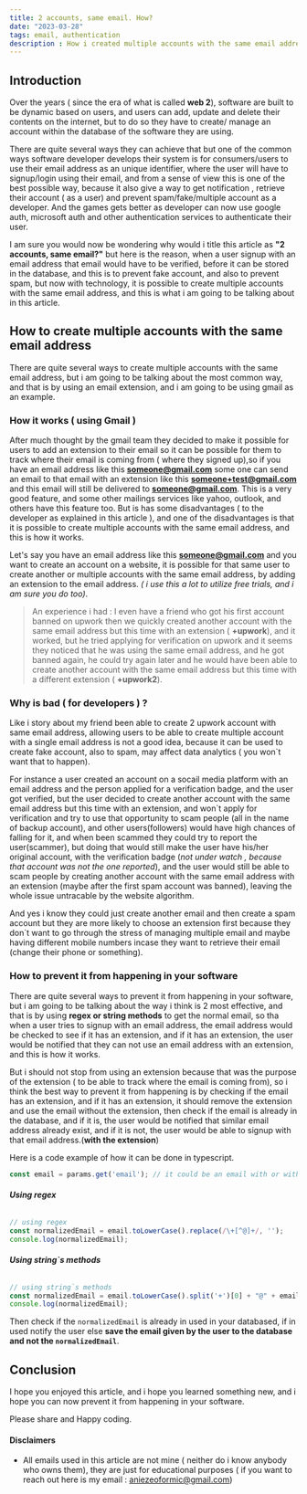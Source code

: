 ```yaml
---
title: 2 accounts, same email. How?
date: "2023-03-28"
tags: email, authentication
description : How i created multiple accounts with the same email address   
---
```


## Introduction
Over the years ( since the era of what is called **web 2**), software are built to be dynamic based on users, and users can add, update and delete their contents on the internet, but to do so they have to create/ manage an account within the database of the software they are using.

There are quite several ways they can achieve that but one of the common ways software developer develops their system is for consumers/users to use their email address as an unique identifier, where the user will have to signup/login using their email, and from a sense of view this is one of the best possible way, because it also give a way to get notification , retrieve their account ( as a user) and prevent spam/fake/multiple account as a developer. And the games gets better as developer can now use google auth, microsoft auth and other authentication services to authenticate their user.

I am sure you would now be wondering why would i title this article as **"2 accounts, same email?"** but here is the reason, when a user signup with an email address that email would have to be verified, before it can be stored in the database, and this is to prevent fake account, and also to prevent spam, but now with technology, it is possible to create multiple accounts with the same email address, and this is what i am going to be talking about in this article.

## How to create multiple accounts with the same email address
There are quite several ways to create multiple accounts with the same email address, but i am going to be talking about the most common way, and that is by using an email extension, and i am going to be using gmail as an example.

### How it works ( using Gmail )
After much thought by the gmail team they decided to make it possible for users to add an extension to their email so it can be possible for them to track where their email is coming from ( where they signed up),so if you have an email address like this **someone@gmail.com** some one can send an email to that email with an extension like this **someone+test@gmail.com** and this email will still be delivered to **someone@gmail.com**. This is a very good feature, and some other mailings services like yahoo, outlook, and others have this feature too. But is has some disadvantages ( to the developer as explained in this article ), and one of the disadvantages is that it is possible to create multiple accounts with the same email address, and this is how it works.


Let's say you have an email address like this **someone@gmail.com** and you want to create an account on a website, it is possible for that same user to create another or multiple accounts with the same email address, by adding an extension to the email address. *( i use this a lot to utilize free trials, and i am sure you do too)*.


> An experience i had : 
 I even have a friend who got his first account banned on upwork then we quickly created another account with the same email address but this time with an extension ( **+upwork**), and it worked, but he tried applying for verification on upwork and it seems they noticed that he was using the same email address, and he got banned again, he could try again later and he would have been able to create another account with the same email address but this time with a different extension ( **+upwork2**).

### Why is bad ( for developers ) ?
Like i story about my friend been able to create 2 upwork account with same email address, allowing users to be able to create multiple account with a single email address is not a good idea, because it can be used to create fake account,  also to spam, may affect data analytics ( you won`t want that to happen).

For instance a user created an account on a socail media platform with an email address and the person applied for a verification badge, and the user got verified, but the user decided to create another account with the same email address but this time with an extension, and won`t apply for verification and try to use that opportunity to scam people (all in the name of backup account), and other users(followers) would have high chances of falling for it, and when been scammed they could try to report the user(scammer), but doing that would still make the user have his/her original account, with the verification badge (*not under watch , because that account was not the one reported*), and the user would still be able to scam people by creating another account with the same email address with an extension (maybe after the first spam account was banned), leaving  the whole issue untracable by the website algorithm.

And yes i know they could just create another email and then create a spam account but they are more likely to choose an extension first because they don`t want to go through the stress of managing multiple email and maybe having different mobile numbers incase they want to retrieve their email (change their phone or something).

### How to prevent it from happening in your software
There are quite several ways to prevent it from happening in your software, but i am going to be talking about the way i think is 2 most effective, and that is by using **regex or string methods** to get the normal email, so tha when a user tries to signup with an email address, the email address would be checked to see if it has an extension, and if it has an extension, the user would be notified that they can not use an email address with an extension, and this is how it works.

But i should not stop from using an extension because that was the purpose of the extension ( to be able to track where the email is coming from), so i think the best way to prevent it from happening is by checking if the email has an extension, and if it has an extension, it should remove the extension and use the email without the extension, then check if the email is already in the database, and if it is, the user would be notified that similar email address already exist, and if it is not, the user would be able to signup with that email address.(**with the extension**)

Here is a code example of how it can be done in typescript.

```typescript
const email = params.get('email'); // it could be an email with or without an extension
```

###### **Using regex**
```typescript
// using regex
const normalizedEmail = email.toLowerCase().replace(/\+[^@]+/, '');
console.log(normalizedEmail);
```

###### **Using string`s methods**
```typescript
// using string`s methods
const normalizedEmail = email.toLowerCase().split('+')[0] + "@" + email.split('@')[1];
console.log(normalizedEmail);
```

Then  check if the `normalizedEmail` is already in used in your databased, if in used notify the user else **save the email given by the user to the database and not the `normalizedEmail`**.

## Conclusion
I hope you enjoyed this article, and i hope you learned something new, and i hope you can now prevent it from happening in your software.

Please share and Happy coding.

#### Disclaimers
- All emails used in this article are not mine ( neither do i know anybody who owns them), they are just for educational purposes ( if you want to reach out here is my email : [aniezeoformic@gmail.com](mailto:aniezeoformic+blog@gmail.com))



